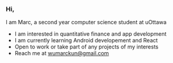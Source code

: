 ### Hi,

I am Marc, a second year computer science student at uOttawa

* I am interested in quantitative finance and app development
* I am currently learning Android developement and React
* Open to work or take part of any projects of my interests
* Reach me at wumarckun@gmail.com
